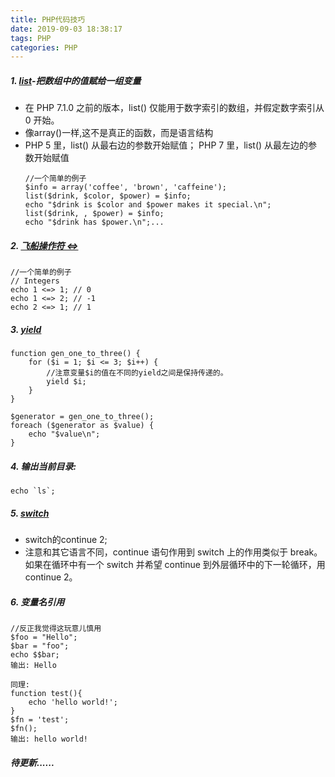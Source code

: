 ```yaml
---
title: PHP代码技巧
date: 2019-09-03 18:38:17
tags: PHP
categories: PHP
---
```


##### 1. [list](https://www.php.net/manual/zh/function.list.php)-把数组中的值赋给一组变量
- 在 PHP 7.1.0 之前的版本，list() 仅能用于数字索引的数组，并假定数字索引从 0 开始。
- 像array()一样,这不是真正的函数，而是语言结构
- PHP 5 里，list() 从最右边的参数开始赋值； PHP 7 里，list() 从最左边的参数开始赋值
    ```
    //一个简单的例子
    $info = array('coffee', 'brown', 'caffeine');
    list($drink, $color, $power) = $info;
    echo "$drink is $color and $power makes it special.\n";
    list($drink, , $power) = $info;
    echo "$drink has $power.\n";...
    ```
##### 2. [飞船操作符 <=>](https://www.php.net/manual/en/language.operators.comparison.php)
```
//一个简单的例子
// Integers
echo 1 <=> 1; // 0
echo 1 <=> 2; // -1
echo 2 <=> 1; // 1
```
##### 3. [yield](https://www.php.net/manual/zh/language.generators.php)
```
function gen_one_to_three() {
    for ($i = 1; $i <= 3; $i++) {
        //注意变量$i的值在不同的yield之间是保持传递的。
        yield $i;
    }
}

$generator = gen_one_to_three();
foreach ($generator as $value) {
    echo "$value\n";
}
```
##### 4. 输出当前目录:
```
echo `ls`;
```
##### 5. [switch](https://www.php.net/manual/zh/control-structures.switch.php)
- switch的continue 2;
- 注意和其它语言不同，continue 语句作用到 switch 上的作用类似于 break。如果在循环中有一个 switch 并希望 continue 到外层循环中的下一轮循环，用 continue 2。

##### 6. 变量名引用
```
//反正我觉得这玩意儿慎用
$foo = "Hello";
$bar = "foo";
echo $$bar;
输出: Hello

同理:
function test(){
    echo 'hello world!';
}
$fn = 'test';
$fn();
输出: hello world!
```
##### 待更新......
